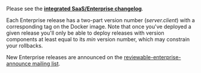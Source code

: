 Please see the **[integrated SaaS/Enterprise changelog](https://changelog.reviewable.io)**.

Each Enterprise release has a two-part version number (_server.client_) with a corresponding tag on the Docker image.  Note that once you've deployed a given release you'll only be able to deploy releases with version components at least equal to its _min_ version number, which may constrain your rollbacks.

New Enterprise releases are announced on the [reviewable-enterprise-announce mailing list](https://groups.google.com/forum/#!forum/reviewable-enterprise-announce).

